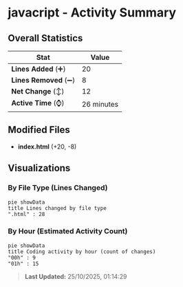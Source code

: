 # javacript - Activity Summary 

## Overall Statistics

| Stat                   | Value                                                             |
| ---------------------- | ----------------------------------------------------------------- |
| **Lines Added** (➕)   | 20                                          |
| **Lines Removed** (➖) | 8                                        |
| **Net Change** (↕)    | 12                |
| **Active Time** (⌚)   | 26 minutes |


## Modified Files
- **index.html** (+20, -8)

## Visualizations

### By File Type (Lines Changed)

```mermaid
pie showData
title Lines changed by file type
".html" : 28
```

### By Hour (Estimated Activity Count)

```mermaid
pie showData
title Coding activity by hour (count of changes)
"00h" : 9
"01h" : 15
```


> **Last Updated:** 25/10/2025, 01:14:29